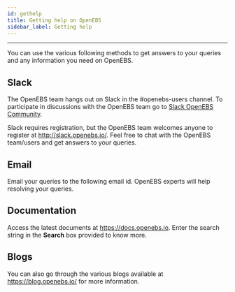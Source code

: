 ```yaml
---
id: gethelp
title: Getting help on OpenEBS
sidebar_label: Getting help
---
```

------

You can use the various following methods to get answers to your queries and any information you need on OpenEBS.

## Slack

The OpenEBS team hangs out on Slack in the #openebs-users channel. To participate in discussions with the OpenEBS team go to [Slack OpenEBS Community](https://openebs-community.slack.com/messages/C3NPGQ6G3/).

Slack requires registration, but the OpenEBS team welcomes anyone to register at <http://slack.openebs.io/>. Feel free to chat with the OpenEBS team/users and get answers to your queries. 

## Email

  Email your queries to the following email id. OpenEBS experts will help resolving your queries.
<email id>

## Documentation

  Access the latest documents at https://docs.openebs.io. Enter the search string in the **Search** box provided to know more.

## Blogs

  You can also go through the various blogs available at https://blog.openebs.io/ for more information.





<!-- Hotjar Tracking Code for https://docs.openebs.io -->
<script>
   (function(h,o,t,j,a,r){
       h.hj=h.hj||function(){(h.hj.q=h.hj.q||[]).push(arguments)};
       h._hjSettings={hjid:785693,hjsv:6};
       a=o.getElementsByTagName('head')[0];
       r=o.createElement('script');r.async=1;
       r.src=t+h._hjSettings.hjid+j+h._hjSettings.hjsv;
       a.appendChild(r);
   })(window,document,'https://static.hotjar.com/c/hotjar-','.js?sv=');
</script>
